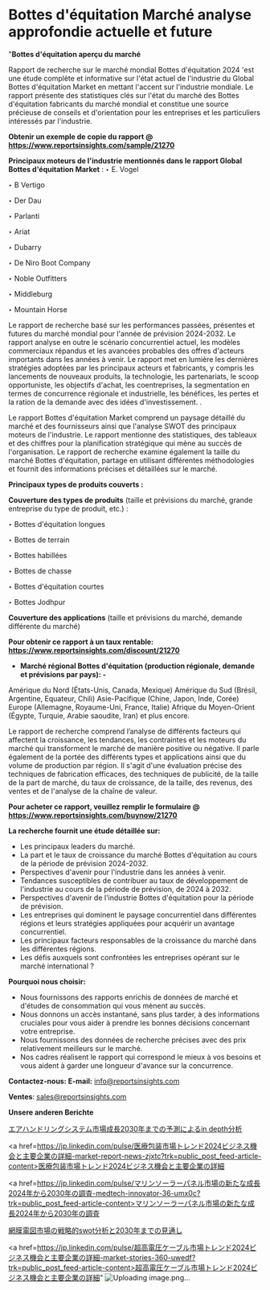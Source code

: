 # Bottes d'équitation Marché analyse approfondie actuelle et future

"<strong>Bottes d'équitation aperçu du marché</strong>

Rapport de recherche sur le marché mondial Bottes d'équitation 2024 'est une étude complète et informative sur l'état actuel de l'industrie du Global Bottes d'équitation Market en mettant l'accent sur l'industrie mondiale. Le rapport présente des statistiques clés sur l'état du marché des Bottes d'équitation fabricants du marché mondial et constitue une source précieuse de conseils et d'orientation pour les entreprises et les particuliers intéressés par l'industrie.

<strong>Obtenir un exemple de copie du rapport @ <a href=https://www.reportsinsights.com/sample/21270>https://www.reportsinsights.com/sample/21270</a></strong>

<strong>Principaux moteurs de l'industrie mentionnés dans le rapport Global Bottes d'équitation Market</strong> :
‣ E. Vogel

‣ B Vertigo

‣ Der Dau

‣ Parlanti

‣ Ariat

‣ Dubarry

‣ De Niro Boot Company

‣ Noble Outfitters

‣ Middleburg

‣ Mountain Horse

Le rapport de recherche basé sur les performances passées, présentes et futures du marché mondial pour l'année de prévision 2024-2032. Le rapport analyse en outre le scénario concurrentiel actuel, les modèles commerciaux répandus et les avancées probables des offres d'acteurs importants dans les années à venir. Le rapport met en lumière les dernières stratégies adoptées par les principaux acteurs et fabricants, y compris les lancements de nouveaux produits, la technologie, les partenariats, le scoop opportuniste, les objectifs d'achat, les coentreprises, la segmentation en termes de concurrence régionale et industrielle, les bénéfices, les pertes et la ration de la demande avec des idées d'investissement. .

Le rapport Bottes d'équitation Market comprend un paysage détaillé du marché et des fournisseurs ainsi que l'analyse SWOT des principaux moteurs de l'industrie. Le rapport mentionne des statistiques, des tableaux et des chiffres pour la planification stratégique qui mène au succès de l'organisation. Le rapport de recherche examine également la taille du marché Bottes d'équitation, partage en utilisant différentes méthodologies et fournit des informations précises et détaillées sur le marché.

<strong>Principaux types de produits couverts :</strong>

<strong>Couverture des types de produits</strong> (taille et prévisions du marché, grande entreprise du type de produit, etc.) :

‣ Bottes d'équitation longues

‣ Bottes de terrain

‣ Bottes habillées

‣ Bottes de chasse

‣ Bottes d'équitation courtes

‣ Bottes Jodhpur

<strong>Couverture des applications</strong> (taille et prévisions du marché, demande différente du marché)

<strong>Pour obtenir ce rapport à un taux rentable: <a href=https://www.reportsinsights.com/discount/21270>https://www.reportsinsights.com/discount/21270</a></strong>
<ul>
  <li><strong>Marché régional Bottes d'équitation (production régionale, demande et prévisions par pays): -</strong></li>
</ul>
Amérique du Nord (États-Unis, Canada, Mexique)
Amérique du Sud (Brésil, Argentine, Equateur, Chili)
Asie-Pacifique (Chine, Japon, Inde, Corée)
Europe (Allemagne, Royaume-Uni, France, Italie)
Afrique du Moyen-Orient (Égypte, Turquie, Arabie saoudite, Iran) et plus encore.

Le rapport de recherche comprend l’analyse de différents facteurs qui affectent la croissance, les tendances, les contraintes et les moteurs du marché qui transforment le marché de manière positive ou négative. Il parle également de la portée des différents types et applications ainsi que du volume de production par région. Il s'agit d'une évaluation précise des techniques de fabrication efficaces, des techniques de publicité, de la taille de la part de marché, du taux de croissance, de la taille, des revenus, des ventes et de l'analyse de la chaîne de valeur.

<strong>Pour acheter ce rapport, veuillez remplir le formulaire @   <a href=https://www.reportsinsights.com/buynow/21270>https://www.reportsinsights.com/buynow/21270</a></strong>

<strong>La recherche fournit une étude détaillée sur:</strong>
<ul>
  <li>Les principaux leaders du marché.</li>
  <li>La part et le taux de croissance du marché Bottes d'équitation au cours de la période de prévision 2024-2032.</li>
  <li>Perspectives d'avenir pour l'industrie dans les années à venir.</li>
  <li>Tendances susceptibles de contribuer au taux de développement de l'industrie au cours de la période de prévision, de 2024 à 2032.</li>
  <li>Perspectives d'avenir de l'industrie Bottes d'équitation pour la période de prévision.</li>
  <li>Les entreprises qui dominent le paysage concurrentiel dans différentes régions et leurs stratégies appliquées pour acquérir un avantage concurrentiel.</li>
  <li>Les principaux facteurs responsables de la croissance du marché dans les différentes régions.</li>
  <li>Les défis auxquels sont confrontées les entreprises opérant sur le marché international ?</li>
</ul>
<strong>Pourquoi nous choisir:</strong>
<ul>
  <li>Nous fournissons des rapports enrichis de données de marché et d'études de consommation qui vous mènent au succès.</li>
  <li>Nous donnons un accès instantané, sans plus tarder, à des informations cruciales pour vous aider à prendre les bonnes décisions concernant votre entreprise.</li>
  <li>Nous fournissons des données de recherche précises avec des prix relativement meilleurs sur le marché.</li>
  <li>Nos cadres réalisent le rapport qui correspond le mieux à vos besoins et vous aident à garder une longueur d'avance sur la concurrence.</li>
</ul>
<strong>Contactez-nous:
</strong><strong>E-mail:</strong> <a href=mailto:info@reportsinsights.com>info@reportsinsights.com</a>

<strong>Ventes</strong>: <a href=mailto:sales@reportsinsights.com>sales@reportsinsights.com</a>

<strong>Unsere anderen Berichte</strong>

<a href=https://www.linkedin.com/pulse/エアハンドリングシステム市場成長2030年までの予測によるin-depth分析-community-market-research-ewyff/>エアハンドリングシステム市場成長2030年までの予測によるin depth分析</a>

<a href=https://jp.linkedin.com/pulse/医療包装市場トレンド2024ビジネス機会と主要企業の詳細-market-report-news-zjxtc?trk=public_post_feed-article-content>医療包装市場トレンド2024ビジネス機会と主要企業の詳細</a>

<a href=https://jp.linkedin.com/pulse/マリンソーラーパネル市場の新たな成長2024年から2030年の調査-medtech-innovator-36-umx0c?trk=public_post_feed-article-content>マリンソーラーパネル市場の新たな成長2024年から2030年の調査</a>

<a href=https://www.linkedin.com/pulse/網膜電図市場の戦略的swot分析と2030年までの見通し-reportsinsights-pvt-ltd-ozbhf/>網膜電図市場の戦略的swot分析と2030年までの見通し</a>

<a href=https://jp.linkedin.com/pulse/超高電圧ケーブル市場トレンド2024ビジネス機会と主要企業の詳細-market-stories-360-uwedf?trk=public_post_feed-article-content>超高電圧ケーブル市場トレンド2024ビジネス機会と主要企業の詳細</a>"
![Uploading image.png…]()
